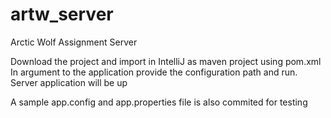 # artw_server
Arctic Wolf Assignment Server

Download the project and import in IntelliJ as maven project using pom.xml
In argument to the application provide the configuration path and run.
Server application will be up

A sample app.config and app.properties file is also commited for testing
